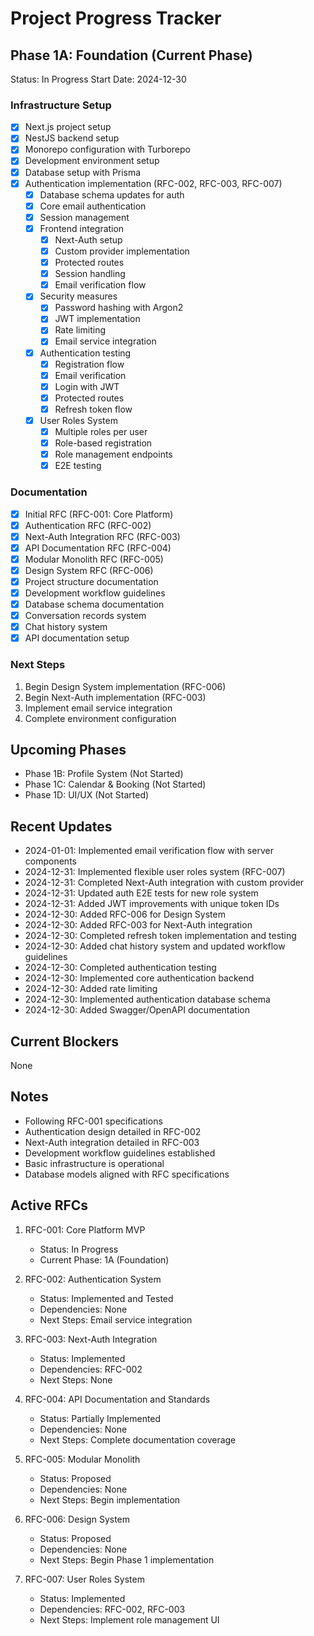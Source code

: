 # Project Progress Tracker

## Phase 1A: Foundation (Current Phase)
Status: In Progress
Start Date: 2024-12-30

### Infrastructure Setup
- [x] Next.js project setup
- [x] NestJS backend setup
- [x] Monorepo configuration with Turborepo
- [x] Development environment setup
- [x] Database setup with Prisma
- [x] Authentication implementation (RFC-002, RFC-003, RFC-007)
  - [x] Database schema updates for auth
  - [x] Core email authentication
  - [x] Session management
  - [x] Frontend integration
    - [x] Next-Auth setup
    - [x] Custom provider implementation
    - [x] Protected routes
    - [x] Session handling
    - [x] Email verification flow
  - [x] Security measures
    - [x] Password hashing with Argon2
    - [x] JWT implementation
    - [x] Rate limiting
    - [x] Email service integration
  - [x] Authentication testing
    - [x] Registration flow
    - [x] Email verification
    - [x] Login with JWT
    - [x] Protected routes
    - [x] Refresh token flow
  - [x] User Roles System
    - [x] Multiple roles per user
    - [x] Role-based registration
    - [x] Role management endpoints
    - [x] E2E testing

### Documentation
- [x] Initial RFC (RFC-001: Core Platform)
- [x] Authentication RFC (RFC-002)
- [x] Next-Auth Integration RFC (RFC-003)
- [x] API Documentation RFC (RFC-004)
- [x] Modular Monolith RFC (RFC-005)
- [x] Design System RFC (RFC-006)
- [x] Project structure documentation
- [x] Development workflow guidelines
- [x] Database schema documentation
- [x] Conversation records system
- [x] Chat history system
- [x] API documentation setup

### Next Steps
1. Begin Design System implementation (RFC-006)
2. Begin Next-Auth implementation (RFC-003)
3. Implement email service integration
4. Complete environment configuration

## Upcoming Phases
- Phase 1B: Profile System (Not Started)
- Phase 1C: Calendar & Booking (Not Started)
- Phase 1D: UI/UX (Not Started)

## Recent Updates
- 2024-01-01: Implemented email verification flow with server components
- 2024-12-31: Implemented flexible user roles system (RFC-007)
- 2024-12-31: Completed Next-Auth integration with custom provider
- 2024-12-31: Updated auth E2E tests for new role system
- 2024-12-31: Added JWT improvements with unique token IDs
- 2024-12-30: Added RFC-006 for Design System
- 2024-12-30: Added RFC-003 for Next-Auth integration
- 2024-12-30: Completed refresh token implementation and testing
- 2024-12-30: Added chat history system and updated workflow guidelines
- 2024-12-30: Completed authentication testing
- 2024-12-30: Implemented core authentication backend
- 2024-12-30: Added rate limiting
- 2024-12-30: Implemented authentication database schema
- 2024-12-30: Added Swagger/OpenAPI documentation

## Current Blockers
None

## Notes
- Following RFC-001 specifications
- Authentication design detailed in RFC-002
- Next-Auth integration detailed in RFC-003
- Development workflow guidelines established
- Basic infrastructure is operational
- Database models aligned with RFC specifications

## Active RFCs
1. RFC-001: Core Platform MVP
   - Status: In Progress
   - Current Phase: 1A (Foundation)
   
2. RFC-002: Authentication System
   - Status: Implemented and Tested
   - Dependencies: None
   - Next Steps: Email service integration
   
3. RFC-003: Next-Auth Integration
   - Status: Implemented
   - Dependencies: RFC-002
   - Next Steps: None
   
4. RFC-004: API Documentation and Standards
   - Status: Partially Implemented
   - Dependencies: None
   - Next Steps: Complete documentation coverage

5. RFC-005: Modular Monolith
   - Status: Proposed
   - Dependencies: None
   - Next Steps: Begin implementation

6. RFC-006: Design System
   - Status: Proposed
   - Dependencies: None
   - Next Steps: Begin Phase 1 implementation

7. RFC-007: User Roles System
   - Status: Implemented
   - Dependencies: RFC-002, RFC-003
   - Next Steps: Implement role management UI 